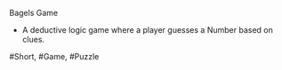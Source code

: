 Bagels Game
- A deductive logic game where a player guesses a Number based on clues.

#Short, #Game, #Puzzle